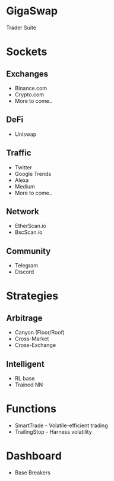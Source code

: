 # GigaSwap
Trader Suite

# Sockets
## Exchanges
* Binance.com
* Crypto.com
* More to come..

## DeFi
* Uniswap

## Traffic
* Twitter
* Google Trends
* Alexa
* Medium
* More to come..

## Network
* EtherScan.io
* BscScan.io

## Community
* Telegram
* Discord

# Strategies
## Arbitrage
* Canyon (Floor/Roof)
* Cross-Market
* Cross-Exchange

## Intelligent
* RL base
* Trained NN

# Functions
* SmartTrade - Volatile-efficient trading
* TrailingStop - Harness volatility

# Dashboard
* Base Breakers


